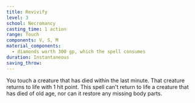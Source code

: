```yaml
---
title: Revivify
level: 3
school: Necromancy
casting_time: 1 action
range: Touch
components: V, S, M
material_components:
  - diamonds worth 300 gp, which the spell consumes
duration: Instantaneous
saving_throw:
---
```


You touch a creature that has died within the last minute. That creature returns to life with 1 hit point. This spell can't return to life a creature that has died of old age, nor can it restore any missing body parts.
